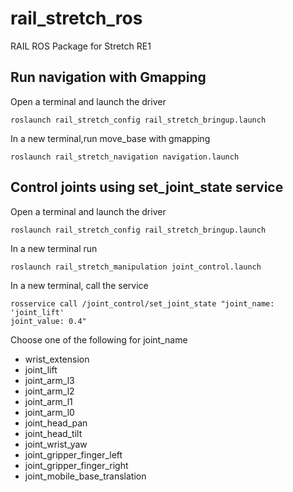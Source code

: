 # rail_stretch_ros
RAIL ROS Package for Stretch RE1

## Run navigation with Gmapping

Open a terminal and launch the driver

```
roslaunch rail_stretch_config rail_stretch_bringup.launch
```

In a new terminal,run move_base with gmapping

```
roslaunch rail_stretch_navigation navigation.launch
```

## Control joints using set_joint_state service

Open a terminal and launch the driver

```
roslaunch rail_stretch_config rail_stretch_bringup.launch
```

In a new terminal run

```
roslaunch rail_stretch_manipulation joint_control.launch
```

In a new terminal, call the service 

```
rosservice call /joint_control/set_joint_state "joint_name: 'joint_lift'
joint_value: 0.4"
```
Choose one of the following for joint_name

- wrist_extension
- joint_lift
- joint_arm_l3
- joint_arm_l2
- joint_arm_l1
- joint_arm_l0
- joint_head_pan
- joint_head_tilt
- joint_wrist_yaw
- joint_gripper_finger_left
- joint_gripper_finger_right
- joint_mobile_base_translation

